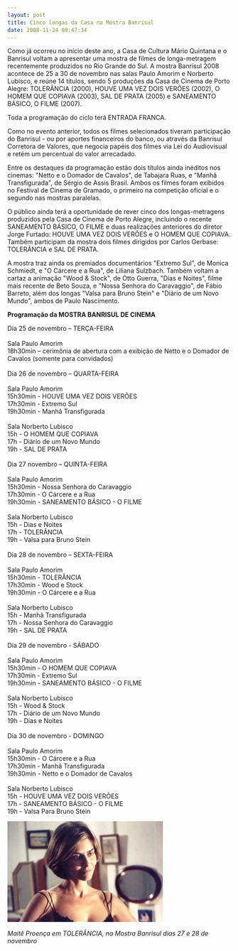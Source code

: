 ```yaml
---
layout: post
title: Cinco longas da Casa na Mostra Banrisul
date: 2008-11-24 09:47:34
---
```

Como já ocorreu no início deste ano, a Casa de Cultura Mário Quintana e o Banrisul voltam a apresentar uma mostra de filmes de longa-metragem recentemente produzidos no Rio Grande do Sul. A mostra Banrisul 2008 acontece de 25 a 30 de novembro nas salas Paulo Amorim e Norberto Lubisco, e reúne 14 títulos, sendo 5 produções da Casa de Cinema de Porto Alegre: TOLERÂNCIA (2000), HOUVE UMA VEZ DOIS VERÕES (2002), O HOMEM QUE COPIAVA (2003), SAL DE PRATA (2005) e SANEAMENTO BÁSICO, O FILME (2007).

Toda a programação do ciclo terá ENTRADA FRANCA.

Como no evento anterior, todos os filmes selecionados tiveram participação do Banrisul - ou por aportes financeiros do banco, ou através da Banrisul Corretora de Valores, que negocia papéis dos filmes via Lei do Audiovisual e retém um percentual do valor arrecadado.

Entre os destaques da programação estão dois títulos ainda inéditos nos cinemas: "Netto e o Domador de Cavalos", de Tabajara Ruas, e "Manhã Transfigurada", de Sérgio de Assis Brasil. Ambos os filmes foram exibidos no Festival de Cinema de Gramado, o primeiro na competição oficial e o segundo nas mostras paralelas.

O público ainda terá a oportunidade de rever cinco dos longas-metragens produzidos pela Casa de Cinema de Porto Alegre, incluindo o recente SANEAMENTO BÁSICO, O FILME e duas realizações anteriores do diretor Jorge Furtado: HOUVE UMA VEZ DOIS VERÕES e O HOMEM QUE COPIAVA. Também participam da mostra dois filmes dirigidos por Carlos Gerbase: TOLERÂNCIA e SAL DE PRATA.

A mostra traz ainda os premiados documentários "Extremo Sul", de Monica Schmiedt, e "O Cárcere e a Rua", de Liliana Sulzbach. Também voltam a cartaz a animação "Wood & Stock", de Otto Guerra, "Dias e Noites", filme mais recente de Beto Souza, e "Nossa Senhora do Caravaggio", de Fábio Barreto, além dos longas "Valsa para Bruno Stein" e "Diário de um Novo Mundo", ambos de Paulo Nascimento.

**Programação da MOSTRA BANRISUL DE CINEMA**

Dia 25 de novembro – TERÇA-FEIRA\
\
Sala Paulo Amorim\
18h30min – cerimônia de abertura com a exibição de Netto e o Domador de Cavalos (somente para convidados)\
\
Dia 26 de novembro – QUARTA-FEIRA\
\
Sala Paulo Amorim\
15h30min - HOUVE UMA VEZ DOIS VERÕES\
17h30min - Extremo Sul\
19h30min - Manhã Transfigurada\
\
Sala Norberto Lubisco\
15h - O HOMEM QUE COPIAVA\
17h - Diário de um Novo Mundo\
19h - SAL DE PRATA\
\
Dia 27 novembro – QUINTA-FEIRA\
\
Sala Paulo Amorim\
15h30min - Nossa Senhora do Caravaggio\
17h30min - O Cárcere e a Rua\
19h30min - SANEAMENTO BÁSICO - O FILME\
\
Sala Norberto Lubisco\
15h - Dias e Noites\
17h - TOLERÂNCIA\
19h - Valsa para Bruno Stein\
\
Dia 28 de novembro – SEXTA-FEIRA\
\
Sala Paulo Amorim\
15h30min - TOLERÂNCIA\
17h30min - Wood e Stock\
19h30min - O Cárcere e a Rua\
\
Sala Norberto Lubisco\
15h - Manhã Transfigurada\
17h - Nossa Senhora do Caravaggio\
19h - SAL DE PRATA\
\
Dia 29 de novembro - SÁBADO\
\
Sala Paulo Amorim\
15h30min - O HOMEM QUE COPIAVA\
17h30min - Extremo Sul\
19h30min - SANEAMENTO BÁSICO - O FILME\
\
Sala Norberto Lubisco\
15h - Wood & Stock\
17h - Diário de um Novo Mundo\
19h - Dias e Noites\
\
Dia 30 de novembro - DOMINGO\
\
Sala Paulo Amorim\
15h30min - O Cárcere e a Rua\
17h30min - Manhã Transfigurada\
19h30min - Netto e o Domador de Cavalos\
\
Sala Norberto Lubisco\
15h - HOUVE UMA VEZ DOIS VERÕES\
17h - SANEAMENTO BÁSICO - O FILME\
19h - Valsa Para Bruno Stein

![](/uploads/toler-maite.jpg)

*Maitê Proença em TOLERÂNCIA, na Mostra Banrisul dias 27 e 28 de novembro*